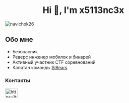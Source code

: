 <h1 align="center">Hi 👋, I'm x5113nc3x</h1>
<p align="left"> <img src="https://komarev.com/ghpvc/?username=navichok26&label=Profile%20views&color=0e75b6&style=flat" alt="navichok26" /> </p>

## Обо мне
- Безопасник
- Реверс инженер мобилок и бинарей
- Активный участник CTF соревнований
- Капитан команды [SiBears](https://ctftime.org/team/557)

### Контакты
<p align="left">
<a href="https://t.me/navichok26" target="blank"><img align="center" src="https://cdn.worldvectorlogo.com/logos/telegram-1.svg" alt="https://t.me/navichok26" height="30" width="40" /></a>
</p>
